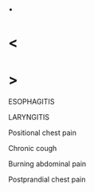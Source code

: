 # .

# <

# >

ESOPHAGITIS

LARYNGITIS

Positional chest pain

Chronic cough

Burning abdominal pain

Postprandial chest pain
